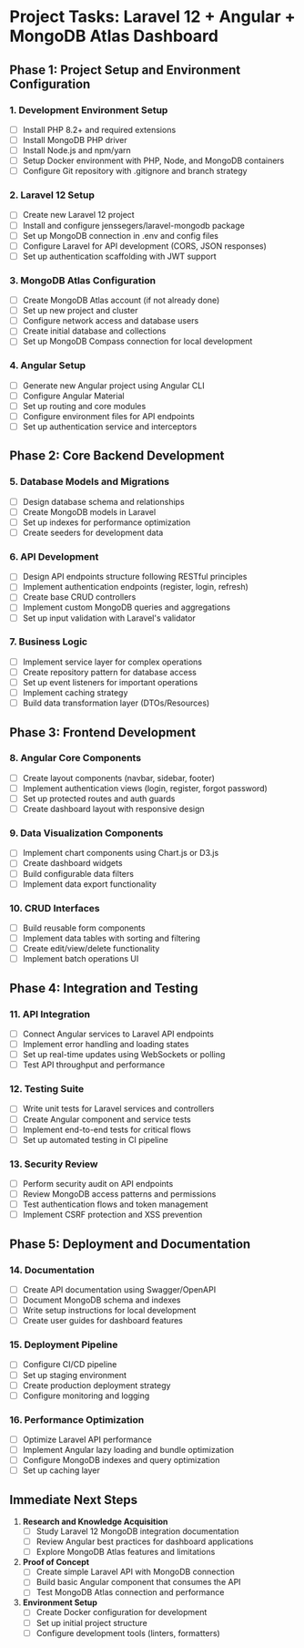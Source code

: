 # Project Tasks: Laravel 12 + Angular + MongoDB Atlas Dashboard

## Phase 1: Project Setup and Environment Configuration

### 1. Development Environment Setup
- [ ] Install PHP 8.2+ and required extensions
- [ ] Install MongoDB PHP driver
- [ ] Install Node.js and npm/yarn
- [ ] Setup Docker environment with PHP, Node, and MongoDB containers
- [ ] Configure Git repository with .gitignore and branch strategy

### 2. Laravel 12 Setup
- [ ] Create new Laravel 12 project
- [ ] Install and configure jenssegers/laravel-mongodb package
- [ ] Set up MongoDB connection in .env and config files
- [ ] Configure Laravel for API development (CORS, JSON responses)
- [ ] Set up authentication scaffolding with JWT support

### 3. MongoDB Atlas Configuration
- [ ] Create MongoDB Atlas account (if not already done)
- [ ] Set up new project and cluster
- [ ] Configure network access and database users
- [ ] Create initial database and collections
- [ ] Set up MongoDB Compass connection for local development

### 4. Angular Setup
- [ ] Generate new Angular project using Angular CLI
- [ ] Configure Angular Material
- [ ] Set up routing and core modules
- [ ] Configure environment files for API endpoints
- [ ] Set up authentication service and interceptors

## Phase 2: Core Backend Development

### 5. Database Models and Migrations
- [ ] Design database schema and relationships
- [ ] Create MongoDB models in Laravel
- [ ] Set up indexes for performance optimization
- [ ] Create seeders for development data

### 6. API Development
- [ ] Design API endpoints structure following RESTful principles
- [ ] Implement authentication endpoints (register, login, refresh)
- [ ] Create base CRUD controllers
- [ ] Implement custom MongoDB queries and aggregations
- [ ] Set up input validation with Laravel's validator

### 7. Business Logic
- [ ] Implement service layer for complex operations
- [ ] Create repository pattern for database access
- [ ] Set up event listeners for important operations
- [ ] Implement caching strategy
- [ ] Build data transformation layer (DTOs/Resources)

## Phase 3: Frontend Development

### 8. Angular Core Components
- [ ] Create layout components (navbar, sidebar, footer)
- [ ] Implement authentication views (login, register, forgot password)
- [ ] Set up protected routes and auth guards
- [ ] Create dashboard layout with responsive design

### 9. Data Visualization Components
- [ ] Implement chart components using Chart.js or D3.js
- [ ] Create dashboard widgets
- [ ] Build configurable data filters
- [ ] Implement data export functionality

### 10. CRUD Interfaces
- [ ] Build reusable form components
- [ ] Implement data tables with sorting and filtering
- [ ] Create edit/view/delete functionality
- [ ] Implement batch operations UI

## Phase 4: Integration and Testing

### 11. API Integration
- [ ] Connect Angular services to Laravel API endpoints
- [ ] Implement error handling and loading states
- [ ] Set up real-time updates using WebSockets or polling
- [ ] Test API throughput and performance

### 12. Testing Suite
- [ ] Write unit tests for Laravel services and controllers
- [ ] Create Angular component and service tests
- [ ] Implement end-to-end tests for critical flows
- [ ] Set up automated testing in CI pipeline

### 13. Security Review
- [ ] Perform security audit on API endpoints
- [ ] Review MongoDB access patterns and permissions
- [ ] Test authentication flows and token management
- [ ] Implement CSRF protection and XSS prevention

## Phase 5: Deployment and Documentation

### 14. Documentation
- [ ] Create API documentation using Swagger/OpenAPI
- [ ] Document MongoDB schema and indexes
- [ ] Write setup instructions for local development
- [ ] Create user guides for dashboard features

### 15. Deployment Pipeline
- [ ] Configure CI/CD pipeline
- [ ] Set up staging environment
- [ ] Create production deployment strategy
- [ ] Configure monitoring and logging

### 16. Performance Optimization
- [ ] Optimize Laravel API performance
- [ ] Implement Angular lazy loading and bundle optimization
- [ ] Configure MongoDB indexes and query optimization
- [ ] Set up caching layer

## Immediate Next Steps

1. **Research and Knowledge Acquisition**
   - [ ] Study Laravel 12 MongoDB integration documentation
   - [ ] Review Angular best practices for dashboard applications
   - [ ] Explore MongoDB Atlas features and limitations

2. **Proof of Concept**
   - [ ] Create simple Laravel API with MongoDB connection
   - [ ] Build basic Angular component that consumes the API
   - [ ] Test MongoDB Atlas connection and performance

3. **Environment Setup**
   - [ ] Create Docker configuration for development
   - [ ] Set up initial project structure
   - [ ] Configure development tools (linters, formatters)
